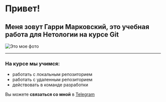 # Привет!
## Меня зовут Гарри Марковский, это учебная работа для Нетологии на курсе Git

![Это мое фото](https://sun9-19.userapi.com/s/v1/if1/omurydiXHmZ6SO_IJdxgALwMiKy3ZnmqxB5fzqF5w_L3a__mBYclCir6aU1VxzTjpP_M8vnP.jpg?size=807x538&quality=96&type=album)

***

### На курсе мы учимся:
 * работать с локальным репозиторием
 * работать с удаленным репозиторием
 * действовать в команде разработки
 
Вы можете **связаться со мной** в [Telegram](https://t.me/harrymarkovskiy)
